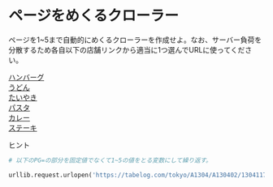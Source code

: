 # ページをめくるクローラー
ページを1~5まで自動的にめくるクローラーを作成せよ。なお、サーバー負荷を分散するため各自以下の店舗リンクから適当に1つ選んでURLに使ってください。

[ハンバーグ](https://tabelog.com/tokyo/A1304/A130402/13041176/dtlrvwlst/COND-0/smp1/?smp=1&lc=0&rvw_part=all&PG=5)  
[うどん](https://tabelog.com/tokyo/A1310/A131003/13000629/dtlrvwlst/COND-0/smp1/?smp=1&lc=0&rvw_part=all&PG=4)  
[たいやき](https://tabelog.com/tokyo/A1307/A130702/13002775/dtlrvwlst/COND-0/smp1/?smp=1&lc=0&rvw_part=all&PG=2)  
[パスタ](https://tabelog.com/tokyo/A1304/A130401/13123990/dtlrvwlst/COND-0/smp1/?smp=1&lc=0&rvw_part=all&PG=4)  
[カレー](https://tabelog.com/tokyo/A1302/A130201/13020091/dtlrvwlst/COND-0/smp1/?smp=1&lc=0&rvw_part=all&PG=5)  
[ステーキ](https://tabelog.com/tokyo/A1316/A131603/13042320/dtlrvwlst/COND-0/smp1/?smp=1&lc=0&rvw_part=all&PG=3)

ヒント
```python copy
# 以下のPG=の部分を固定値でなくて1~5の値をとる変数にして繰り返す。

urllib.request.urlopen('https://tabelog.com/tokyo/A1304/A130402/13041176/dtlrvwlst/COND-0/smp1/?smp=1&lc=0&rvw_part=all&PG=1')

```

